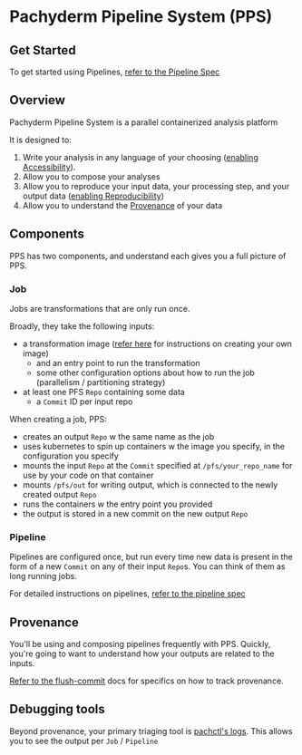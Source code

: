 Pachyderm Pipeline System (PPS)
===============================

## Get Started

To get started using Pipelines, [refer to the Pipeline Spec](./pipeline_spec.html)

## Overview

Pachyderm Pipeline System is a parallel containerized analysis platform

It is designed to:

1. Write your analysis in any language of your choosing ([enabling Accessibility](https://pachyderm.io/dsbor.html)).
2. Allow you to compose your analyses
3. Allow you to reproduce your input data, your processing step, and your output data ([enabling Reproducibility](https://pachyderm.io/dsbor.html))
4. Allow you to understand the [Provenance](#provenance) of your data

## Components

PPS has two components, and understand each gives you a full picture of PPS.

### Job

Jobs are transformations that are only run once.

Broadly, they take the following inputs:

- a transformation image ([refer here](./deploying.html#generating-your-custom-image) for instructions on creating your own image)
  - and an entry point to run the transformation
  - some other configuration options about how to run the job (parallelism / partitioning strategy)
- at least one PFS `Repo` containing some data
  - a `Commit` ID per input repo

When creating a job, PPS:

- creates an output `Repo` w the same name as the job
- uses kubernetes to spin up containers w the image you specify, in the configuration you specify
- mounts the input `Repo` at the `Commit` specified at `/pfs/your_repo_name` for use by your code on that container
- mounts `/pfs/out` for writing output, which is connected to the newly created output `Repo`
- runs the containers w the entry point you provided
- the output is stored in a new commit on the new output `Repo`

### Pipeline

Pipelines are configured once, but run every time new data is present in the form of a new `Commit` on any of their input `Repo`s. You can think of them as long running jobs.

For detailed instructions on pipelines, [refer to the pipeline spec](./pipeline_spec.html)

## Provenance

You'll be using and composing pipelines frequently with PPS. Quickly, you're going to want to understand how your outputs are related to the inputs.

[Refer to the flush-commit](./pachctl/pachctl_flush-commit.html) docs for specifics on how to track provenance.

## Debugging tools

Beyond provenance, your primary triaging tool is [pachctl's logs](./pachctl/pachctl_get-logs.html). This allows you to see the output per `Job` / `Pipeline`


